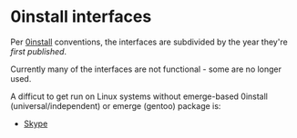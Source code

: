 0install interfaces
============================

Per [0install](http://0install.net) conventions, the interfaces are subdivided by the year they're *first published*.

Currently many of the interfaces are not functional - some are no longer used. 

A difficut to get run on Linux systems without emerge-based 0install (universal/independent) or emerge (gentoo) package is:

* [Skype](http://raw.githubusercontent.com/faerietree/0install-interfaces/master/2011/skype.xml)

